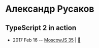 # Александр Русаков

## TypeScript 2 in action
- 2017 Feb 16 -- [MoscowJS 35](https://youtu.be/W4Eboykd8XY?t=5640)  | [:notebook:](https://www.slideshare.net/moscowjs/typescript-2-in-action-72453488)  
